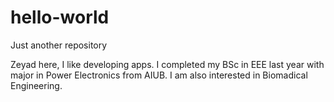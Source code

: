 # hello-world
Just another repository

Zeyad here, I like developing apps.
I completed my BSc in EEE last year with major in Power Electronics from AIUB. 
I am also interested in Biomadical Engineering.
